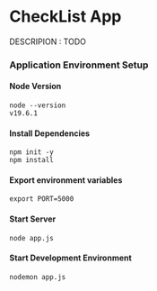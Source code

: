 # CheckList App
DESCRIPION : TODO

### Application Environment Setup

#### Node Version
```
node --version
v19.6.1
```
#### Install Dependencies
```
npm init -y
npm install
```

#### Export environment variables
```
export PORT=5000
```

#### Start Server
```
node app.js
```
#### Start Development Environment
```
nodemon app.js
```
